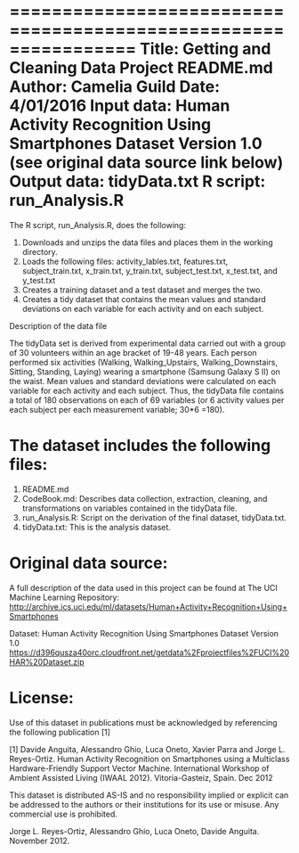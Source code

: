 ================================================================
Title: Getting and Cleaning Data Project README.mdAuthor: Camelia GuildDate: 4/01/2016Input data: Human Activity Recognition Using Smartphones Dataset Version 1.0 (see original data source link below)Output data: tidyData.txtR script: run_Analysis.R================================================================The R script, run_Analysis.R, does the following:1.	Downloads and unzips the data files and places them in the working directory.2.	Loads the following files: activity_lables.txt, features.txt, subject_train.txt, x_train.txt, y_train.txt, subject_test.txt, x_test.txt, and y_test.txt3.	Creates a training dataset and a test dataset and merges the two.4.	Creates a tidy dataset that contains the mean values and standard deviations on each variable for each activity and on each subject.Description of the data fileThe tidyData set is derived from experimental data carried out with a group of 30 volunteers within an age bracket of 19-48 years.  Each person performed six activities (Walking, Walking_Upstairs, Walking_Downstairs, Sitting, Standing, Laying) wearing a smartphone (Samsung Galaxy S II) on the waist. Mean values and standard deviations were calculated on each variable for each activity and each subject. Thus, the tidyData file contains a total of 180 observations on each of 69 variables (or 6 activity values per each subject per each measurement variable; 30*6 =180). The dataset includes the following files:================================1.	README.md2.	CodeBook.md: Describes data collection, extraction, cleaning, and transformations on variables contained in the tidyData file.3.	run_Analysis.R: Script on the derivation of the final dataset, tidyData.txt.4.	tidyData.txt: This is the analysis dataset.Original data source:===============================A full description of the data used in this project can be found at The UCI Machine Learning Repository: http://archive.ics.uci.edu/ml/datasets/Human+Activity+Recognition+Using+SmartphonesDataset: Human Activity Recognition Using Smartphones Dataset Version 1.0https://d396qusza40orc.cloudfront.net/getdata%2Fprojectfiles%2FUCI%20HAR%20Dataset.zipLicense:========Use of this dataset in publications must be acknowledged by referencing the following publication [1] [1] Davide Anguita, Alessandro Ghio, Luca Oneto, Xavier Parra and Jorge L. Reyes-Ortiz. Human Activity Recognition on Smartphones using a Multiclass Hardware-Friendly Support Vector Machine. International Workshop of Ambient Assisted Living (IWAAL 2012). Vitoria-Gasteiz, Spain. Dec 2012This dataset is distributed AS-IS and no responsibility implied or explicit can be addressed to the authors or their institutions for its use or misuse. Any commercial use is prohibited.Jorge L. Reyes-Ortiz, Alessandro Ghio, Luca Oneto, Davide Anguita. November 2012.